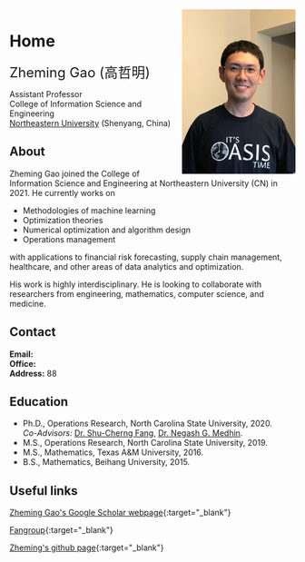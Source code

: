 
<img align="right" src="img/bio3.jpg" width="200">

# Home


  <font size="5">  Zheming Gao (高哲明)  </font>  
  
  Assistant Professor  
  College of Information Science and Engineering  
  [Northeastern University](http://english.neu.edu.cn/) (Shenyang, China)



## About

Zheming Gao joined the College of Information Science and Engineering at Northeastern University (CN) in 2021. 
He currently works on

* Methodologies of machine learning 
* Optimization theories
* Numerical optimization and algorithm design
* Operations management  

with applications to financial risk forecasting, supply chain management, healthcare, and other areas of data analytics and optimization.

His work is highly interdisciplinary. He is looking to collaborate with researchers from engineering, mathematics, computer science, and medicine.

## Contact

**Email:**  
**Office:**  
**Address:**  88

## Education

* Ph.D., Operations Research, North Carolina State University, 2020.  
*Co-Advisors:* [Dr. Shu-Cherng Fang](https://www.ise.ncsu.edu/people/fang), [Dr. Negash G. Medhin](https://math.sciences.ncsu.edu/people/ngmedhin/).
* M.S., Operations Research, North Carolina State University, 2019.
* M.S., Mathematics, Texas A&M University, 2016.  
* B.S., Mathematics, Beihang University, 2015. 

## Useful links

[Zheming Gao's Google Scholar webpage](https://scholar.google.com/citations?user=YnhbaYgAAAAJ&hl=en&oi=ao){:target="_blank"}

[Fangroup](https://www.ise.ncsu.edu/fuzzy-neural/){:target="_blank"}

[Zheming's github page](https://github.com/tonygaobasketball/){:target="_blank"}

